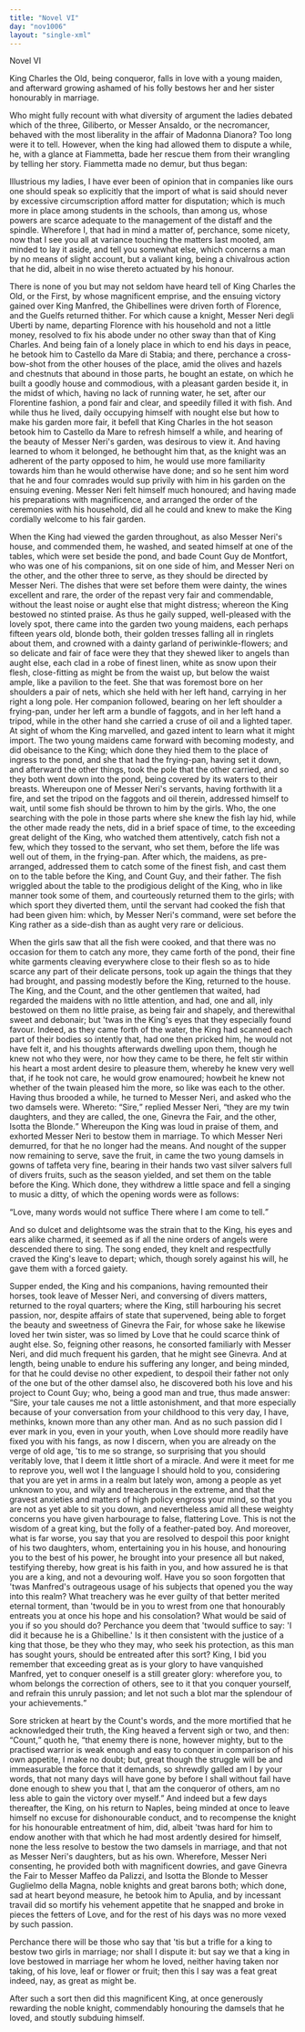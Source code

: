 ```yaml
---
title: "Novel VI"
day: "nov1006"
layout: "single-xml"
---
```

<div id="nov1006" type="novella" who="fiammetta"><head>Novel VI</head><argument><p><milestone id="p00060001"/><!--(i)-->King Charles the Old, being conqueror, falls in love with
 a young maiden, and afterward growing ashamed of
 his folly bestows her and her sister honourably in
 marriage.<!--(/i)--></p></argument><div3 type="commentary" who="author"><p><milestone id="p00060002"/><!--(sc)-->Who<!--(/sc)--> might fully recount with what diversity of argument the
 ladies debated which of the three, Giliberto, or Messer Ansaldo, or
 the necromancer, behaved with the most liberality in the affair of
 Madonna Dianora? Too long were it to tell. However, when the
 king had allowed them to dispute a while, he, with a glance at
 Fiammetta, bade her rescue them from their wrangling by telling her
 story. Fiammetta made no demur, but thus began:</p></div3><div3 type="commentary" who="fiammetta"><p><milestone id="p00060003"/>Illustrious my
 ladies, I have ever been of opinion that in companies like ours one
 should speak so explicitly that the import of what is said should
 never by excessive circumscription afford matter for disputation;
 which is much more in place among students in the schools, than
 among us, whose powers are scarce adequate to the management of
 the distaff and the spindle.  <milestone id="p00060004"/>Wherefore I, that had in mind a matter
 of, perchance, some nicety, now that I see you all at variance
 touching the matters last mooted, am minded to lay it aside, and
 tell you somewhat else, which concerns a man by no means of slight
 account, but a valiant king, being a chivalrous action that he did,
 albeit in no wise thereto actuated by his honour.</p></div3><p><milestone id="p00060005"/>There is none of you but may not seldom have heard tell of King
 Charles the Old, or the First, by whose magnificent emprise, and the
 ensuing victory gained over King Manfred, the Ghibellines were driven
 forth of Florence, and the Guelfs returned thither. For which cause a
 knight, Messer Neri degli Uberti by name, departing Florence with
 <pb n="341"/>his household and not a little money, resolved to fix his abode under
 no
 other sway than that of King Charles.  <milestone id="p00060006"/>And being fain of a lonely
 place in which to end his days in peace, he betook him to Castello
 da Mare di Stabia; and there, perchance a cross-bow-shot from the
 other houses of the place, amid the olives and hazels and chestnuts
 that abound in those parts, he bought an estate, on which he built a
 goodly house and commodious, with a pleasant garden beside it, in the
 midst of which, having no lack of running water, he set, after our
 Florentine fashion, a pond fair and clear, and speedily filled it with
 fish.  <milestone id="p00060007"/>And while thus he lived, daily occupying himself with nought
 else but how to make his garden more fair, it befell that King
 Charles in the hot season betook him to Castello da Mare to refresh
 himself a while, and hearing of the beauty of Messer Neri's garden,
 was desirous to view it. And having learned to whom it belonged,
 he bethought him that, as the knight was an adherent of the party
 opposed to him, he would use more familiarity towards him than he
 would otherwise have done; and so he sent him word that he and
 four comrades would sup privily with him in his garden on the
 ensuing evening.  <milestone id="p00060008"/>Messer Neri felt himself much honoured; and
 having made his preparations with magnificence, and arranged the
 order of the ceremonies with his household, did all he could and
 knew to make the King cordially welcome to his fair garden.</p><p><milestone id="p00060009"/>When the King had viewed the garden throughout, as also Messer
 Neri's house, and commended them, he washed, and seated himself at
 one of the tables, which were set beside the pond, and bade Count
 Guy de Montfort, who was one of his companions, sit on one side
 of him, and Messer Neri on the other, and the other three to
 serve, as they should be directed by Messer Neri.  <milestone id="p00060010"/>The dishes that
 were set before them were dainty, the wines excellent and rare, the
 order of the repast very fair and commendable, without the least
 noise or aught else that might distress; whereon the King bestowed
 no stinted praise.  <milestone id="p00060011"/>As thus he gaily supped, well-pleased with the
 lovely spot, there came into the garden two young maidens, each
 perhaps fifteen years old, blonde both, their golden tresses falling all
 in ringlets about them, and crowned with a dainty garland of
 periwinkle-flowers; and so delicate and fair of face were they that
 they shewed liker to angels than aught else, each clad in a robe of
 finest linen, white as snow upon their flesh, close-fitting as might be
 <pb n="342"/>from the waist up, but below the waist ample, like a pavilion to the
 feet.  <milestone id="p00060012"/>She that was foremost bore on her shoulders a pair of nets,
 which she held with her left hand, carrying in her right a long pole.
 Her companion followed, bearing on her left shoulder a frying-pan,
 under her left arm a bundle of faggots, and in her left hand a tripod,
 while in the other hand she carried a cruse of oil and a lighted taper.
 At sight of whom the King marvelled, and gazed intent to learn
 what it might import.  <milestone id="p00060013"/>The two young maidens came forward with
 becoming modesty, and did obeisance to the King; which done they
 hied them to the place of ingress to the pond, and she that had the
 frying-pan, having set it down, and afterward the other things, took
 the pole that the other carried, and so they both went down into the
 pond, being covered by its waters to their breasts.  <milestone id="p00060014"/>Whereupon one
 of Messer Neri's servants, having forthwith lit a fire, and set the tripod
 on the faggots and oil therein, addressed himself to wait, until some
 fish should be thrown to him by the girls.  <milestone id="p00060015"/>Who, the one searching
 with the pole in those parts where she knew the fish lay hid, while
 the other made ready the nets, did in a brief space of time, to the
 exceeding great delight of the King, who watched them attentively,
 catch fish not a few, which they tossed to the servant, who set them,
 before the life was well out of them, in the frying-pan. After
 which, the maidens, as pre-arranged, addressed them to catch some
 of the finest fish, and cast them on to the table before the King, and
 Count Guy, and their father.  <milestone id="p00060016"/>The fish wriggled about the table to
 the prodigious delight of the King, who in like manner took some
 of them, and courteously returned them to the girls; with which
 sport they diverted them, until the servant had cooked the fish that
 had been given him: which, by Messer Neri's command, were set
 before the King rather as a side-dish than as aught very rare or
 delicious.</p><p><milestone id="p00060017"/>When the girls saw that all the fish were cooked, and that there
 was no occasion for them to catch any more, they came forth of the
 pond, their fine white garments cleaving everywhere close to their
 flesh so as to hide scarce any part of their delicate persons, took up
 again the things that they had brought, and passing modestly before
 the King, returned to the house.  <milestone id="p00060018"/>The King, and the Count, and
 the other gentlemen that waited, had regarded the maidens with no
 little attention, and had, one and all, inly bestowed on them no little
 <pb n="343"/>praise, as being fair and shapely, and therewithal sweet and debonair;
 but 'twas in the King's eyes that they especially found favour.
 Indeed, as they came forth of the water, the King had scanned each
 part of their bodies so intently that, had one then pricked him, he
 would not have felt it,  <milestone id="p00060019"/>and his thoughts afterwards dwelling upon
 them, though he knew not who they were, nor how they came to
 be there, he felt stir within his heart a most ardent desire to pleasure
 them, whereby he knew very well that, if he took not care, he
 would grow enamoured; howbeit he knew not whether of the
 twain pleased him the more, so like was each to the other.  <milestone id="p00060020"/>Having
 thus brooded a while, he turned to Messer Neri, and asked who the
 two damsels were. Whereto: <q direct="unspecified">Sire,</q> replied Messer Neri, <q direct="unspecified">they
 are my twin daughters, and they are called, the one, Ginevra the Fair,
 and the other, Isotta the Blonde.</q> Whereupon the King was loud
 in praise of them, and exhorted Messer Neri to bestow them in
 marriage. To which Messer Neri demurred, for that he no longer
 had the means.  <milestone id="p00060021"/>And nought of the supper now remaining to serve,
 save the fruit, in came the two young damsels in gowns of taffeta
 very fine, bearing in their hands two vast silver salvers full of divers
 fruits, such as the season yielded, and set them on the table before
 the King.  <milestone id="p00060022"/>Which done, they withdrew a little space and fell a
 singing to music a ditty, of which the opening words were as
 follows:</p><p> <q direct="unspecified" type="song"><l>Love, many words would not suffice</l>
<l>There where I am come to tell.</l></q></p><p>And so dulcet and delightsome was the strain that to the King,
 his eyes and ears alike charmed, it seemed as if all the nine orders
 of angels were descended there to sing. The song ended, they
 knelt and respectfully craved the King's leave to depart; which,
 though sorely against his will, he gave them with a forced gaiety.</p><p><milestone id="p00060023"/>Supper ended, the King and his companions, having remounted
 their horses, took leave of Messer Neri, and conversing of divers
 matters, returned to the royal quarters;  <milestone id="p00060024"/>where the King, still harbouring
 his secret passion, nor, despite affairs of state that supervened,
 being able to forget the beauty and sweetness of Ginevra the Fair,
 for whose sake he likewise loved her twin sister, was so limed by
 Love that he could scarce think of aught else. So, feigning other
 <pb n="344"/>reasons, he consorted familiarly with Messer Neri, and did much
 frequent his garden, that he might see Ginevra.  <milestone id="p00060025"/>And at length,
 being unable to endure his suffering any longer, and being minded,
 for that he could devise no other expedient, to despoil their father not
 only of the one but of the other damsel also, he discovered both his
 love and his project to Count Guy;  <milestone id="p00060026"/>who, being a good man and true,
 thus made answer: <q direct="unspecified">Sire, your tale causes me not a little astonishment,
 and that more especially because of your conversation from
 your childhood to this very day, I have, methinks, known more than
 any other man.  <milestone id="p00060027"/>And as no such passion did I ever mark in you,
 even in your youth, when Love should more readily have fixed you
 with his fangs, as now I discern, when you are already on the
 verge of old age, 'tis to me so strange, so surprising that you
 should veritably love, that I deem it little short of a miracle.  <milestone id="p00060028"/>And
 were it meet for me to reprove you, well wot I the language I should
 hold to you, considering that you are yet in arms in a realm but
 lately won, among a people as yet unknown to you, and wily and
 treacherous in the extreme, and that the gravest anxieties and
 matters of high policy engross your mind, so that you are not
 as yet able to sit you down, and nevertheless amid all these weighty
 concerns you have given harbourage to false, flattering Love.  <milestone id="p00060029"/>This
 is not the wisdom of a great king, but the folly of a feather-pated
 boy. And moreover, what is far worse, you say that you are
 resolved to despoil this poor knight of his two daughters, whom,
 entertaining you in his house, and honouring you to the best of his
 power, he brought into your presence all but naked, testifying
 thereby, how great is his faith in you, and how assured he is that
 you are a king, and not a devouring wolf.  <milestone id="p00060030"/>Have you so soon forgotten
 that 'twas Manfred's outrageous usage of his subjects that
 opened you the way into this realm? What treachery was he ever
 guilty of that better merited eternal torment, than 'twould be in you
 to wrest from one that honourably entreats you at once his hope and
 his consolation? What would be said of you if so you should do?
  <milestone id="p00060031"/>Perchance you deem that 'twould suffice to say: 'I did it because
 he is a Ghibelline.' Is it then consistent with the justice of a king
 that those, be they who they may, who seek his protection, as this
 man has sought yours, should be entreated after this sort?  <milestone id="p00060032"/>King, I
 bid you remember that exceeding great as is your glory to have
 <pb n="345"/>vanquished Manfred, yet to conquer oneself is a still greater glory:
 wherefore you, to whom belongs the correction of others, see to it
 that you conquer yourself, and refrain this unruly passion; and let
 not such a blot mar the splendour of your achievements.</q></p><p><milestone id="p00060033"/>Sore stricken at heart by the Count's words, and the more
 mortified that he acknowledged their truth, the King heaved a
 fervent sigh or two, and then: <q direct="unspecified">Count,</q> quoth he, <q direct="unspecified">that enemy
 there is none, however mighty, but to the practised warrior is weak
 enough and easy to conquer in comparison of his own appetite, I
 make no doubt; but, great though the struggle will be and immeasurable
 the force that it demands, so shrewdly galled am I by
 your words, that not many days will have gone by before I shall
 without fail have done enough to shew you that I, that am the
 conqueror of others, am no less able to gain the victory over myself.</q>
<milestone id="p00060034"/>And indeed but a few days thereafter, the King, on his return to
 Naples, being minded at once to leave himself no excuse for dishonourable
 conduct, and to recompense the knight for his honourable
 entreatment of him, did, albeit 'twas hard for him to endow
 another with that which he had most ardently desired for himself,
 none the less resolve to bestow the two damsels in marriage, and that
 not as Messer Neri's daughters, but as his own.  <milestone id="p00060035"/>Wherefore, Messer
 Neri consenting, he provided both with magnificent dowries, and
 gave Ginevra the Fair to Messer Maffeo da Palizzi, and Isotta the
 Blonde to Messer Guglielmo della Magna, noble knights and great
 barons both; which done, sad at heart beyond measure, he betook
 him to Apulia, and by incessant travail did so mortify his vehement
 appetite that he snapped and broke in pieces the fetters of Love, and
 for the rest of his days was no more vexed by such passion.</p><p><milestone id="p00060036"/>Perchance there will be those who say that 'tis but a trifle for
 a king to bestow two girls in marriage; nor shall I dispute it: but
 say we that a king in love bestowed in marriage her whom he loved,
 neither having taken nor taking, of his love, leaf or flower or fruit;
 then this I say was a feat great indeed, nay, as great as might be.</p><p>After such a sort then did this magnificent King, at once
 generously rewarding the noble knight, commendably honouring
 the damsels that he loved, and stoutly subduing himself.</p></div>
